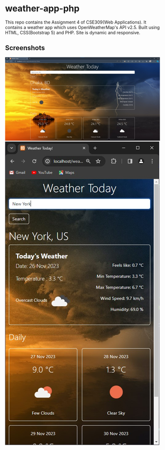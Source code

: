 # weather-app-php
This repo contains the Assignment 4 of CSE309(Web Applications). It contains a weather app which uses OpenWeatherMap's API v2.5. Built using HTML, CSS(Bootstrap 5) and PHP. Site is dynamic and responsive.

## Screenshots
![Screenshot (001)](./screenshots/ss1.jpg)
![Screenshot (002)](./screenshots/ss2.jpg)

